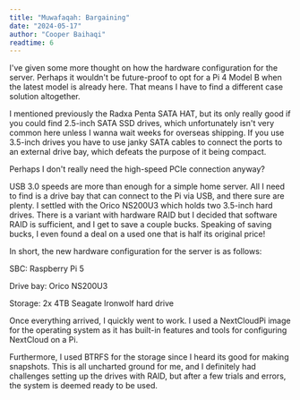 ```yaml
---
title: "Muwafaqah: Bargaining"
date: "2024-05-17"
author: "Cooper Baihaqi"
readtime: 6
---
```


I've given some more thought on how the hardware configuration for the server. Perhaps it wouldn't be future-proof to opt for a Pi 4 Model B when the latest model is already here. That means I have to find a different case solution altogether.

I mentioned previously the Radxa Penta SATA HAT, but its only really good if you could find 2.5-inch SATA SSD drives, which unfortunately isn't very common here unless I wanna wait weeks for overseas shipping. If you use 3.5-inch drives you have to use janky SATA cables to connect the ports to an external drive bay, which defeats the purpose of it being compact.

Perhaps I don't really need the high-speed PCIe connection anyway?

USB 3.0 speeds are more than enough for a simple home server. All I need to find is a drive bay that can connect to the Pi via USB, and there sure are plenty. I settled with the Orico NS200U3 which holds two 3.5-inch hard drives. There is a variant with hardware RAID but I decided that software RAID is sufficient, and I get to save a couple bucks. Speaking of saving bucks, I even found a deal on a used one that is half its original price!

In short, the new hardware configuration for the server is as follows:

SBC: Raspberry Pi 5

Drive bay: Orico NS200U3

Storage: 2x 4TB Seagate Ironwolf hard drive

Once everything arrived, I quickly went to work. I used a NextCloudPi image for the operating system as it has built-in features and tools for configuring NextCloud on a Pi.

Furthermore, I used BTRFS for the storage since I heard its good for making snapshots. This is all uncharted ground for me, and I definitely had challenges setting up the drives with RAID, but after a few trials and errors, the system is deemed ready to be used.
